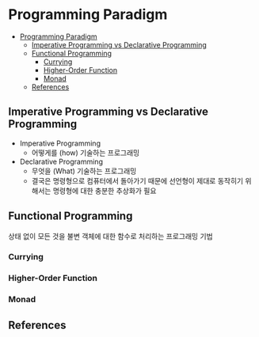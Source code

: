 # Programming Paradigm

- [Programming Paradigm](#programming-paradigm)
  - [Imperative Programming vs Declarative Programming](#imperative-programming-vs-declarative-programming)
  - [Functional Programming](#functional-programming)
    - [Currying](#currying)
    - [Higher-Order Function](#higher-order-function)
    - [Monad](#monad)
  - [References](#references)

## Imperative Programming vs Declarative Programming

- Imperative Programming
  - 어떻게를 (how) 기술하는 프로그래밍
- Declarative Programming
  - 무엇을 (What)  기술하는 프로그래밍
  - 결국은 명령형으로 컴퓨터에서 돌아가기 때문에 선언형이 제대로 동작히기 위해서는 명령형에 대한 충분한 추상화가 필요

## Functional Programming

상태 없이 모든 것을 불변 객체에 대한 함수로 처리하는 프로그래밍 기법

### Currying

### Higher-Order Function

### Monad

## References
